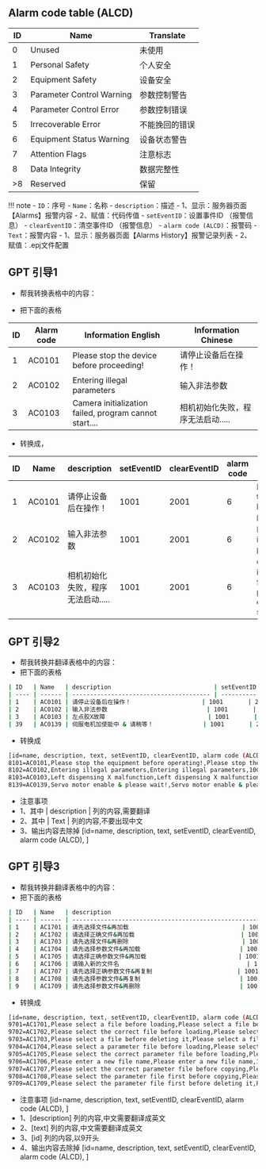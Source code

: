 

## Alarm code table (ALCD)  

| ID   | Name                       | Translate      |
| ---- | -------------------------- | -------------- |
| 0    | Unused                     | 未使用         |
| 1    | Personal Safety            | 个人安全       |
| 2    | Equipment Safety           | 设备安全       |
| 3    | Parameter Control  Warning | 参数控制警告   |
| 4    | Parameter Control  Error   | 参数控制错误   |
| 5    | Irrecoverable Error        | 不能挽回的错误 |
| 6    | Equipment Status  Warning  | 设备状态警告   |
| 7    | Attention Flags            | 注意标志       |
| 8    | Data Integrity             | 数据完整性     |
| >8   | Reserved                   | 保留           |


!!! note
    - `ID`：序号
    - `Name`：名称
    - `description`：描述
    - 1、显示：服务器页面【Alarms】报警内容
    - 2、赋值：代码传值
    - `setEventID`：设置事件ID （报警信息）
    - `clearEventID`：清空事件ID （报警信息）
    - `alarm code (ALCD)`：报警码
    - `Text`：报警内容
    - 1、显示：服务器页面【Alarms History】报警记录列表
    - 2、赋值：.epj文件配置

## GPT 引导1

- 帮我转换表格中的内容：

- 把下面的表格

| ID   | Alarm code | Information  English                                         | Information  Chinese                    |
| ---- | ---------- | ------------------------------------------------------------ | --------------------------------------- |
| 1    | AC0101     | Please stop the device before proceeding!                    | 请停止设备后在操作！                    |
| 2    | AC0102     | Entering illegal parameters                                  | 输入非法参数                            |
| 3    | AC0103     | Camera initialization failed, program cannot start....       | 相机初始化失败，程序无法启动.....       |

- 转换成，

| ID   | Name   | description                             | setEventID | clearEventID | alarm code | Text                                                         |
| ---- | ------ | --------------------------------------- | ---------- | ------------ | ---------- | ------------------------------------------------------------ |
| 1    | AC0101 | 请停止设备后在操作！                    | 1001       | 2001         | 6          | Please stop the device before proceeding!                    |
| 2    | AC0102 | 输入非法参数                            | 1001       | 2001         | 6          | Entering illegal parameters                                  |
| 3    | AC0103 | 相机初始化失败，程序无法启动.....         | 1001       | 2001         | 6          | Camera initialization failed, program cannot start....                               |




## GPT 引导2

- 帮我转换并翻译表格中的内容：
- 把下面的表格

```sh
| ID   | Name   | description                             | setEventID | clearEventID | alarm code | Text                                                         |
| ---- | ------ | --------------------------------------- | ---------- | ------------ | ---------- | ------------------------------------------------------------ |
| 1    | AC0101 | 请停止设备后在操作！                    | 1001       | 2001         | 6          | Please stop the device before proceeding!                    |
| 2    | AC0102 | 输入非法参数                            | 1001       | 2001         | 6          | Entering illegal parameters                                  |
| 3    | AC0103 | 左点胶X故障                             | 1001       | 2001         | 6          | Left dispensing X malfunction                                |
| 39   | AC0139 | 伺服电机加使能中 & 请稍等！              | 1001       | 2001         | 6          | Servo motor enable & please wait!                             |
```

- 转换成 

```sh
[id=name, description, text, setEventID, clearEventID, alarm code (ALCD), ]
8101=AC0101,Please stop the equipment before operating!,Please stop the device before proceeding!,1001,2001,6,
8102=AC0102,Entering illegal parameters,Entering illegal parameters,1001,2001,6,
8103=AC0103,Left dispensing X malfunction,Left dispensing X malfunction,1001,2001,6,
8139=AC0139,Servo motor enable & please wait!,Servo motor enable & please wait!,1001,2001,6,
```

- 注意事项
- 1、其中 | description | 列的内容,需要翻译
- 2、其中 | Text | 列的内容,不要出现中文
- 3、输出内容去除掉  [id=name, description, text, setEventID, clearEventID, alarm code (ALCD), ]


## GPT 引导3

- 帮我转换并翻译表格中的内容：
- 把下面的表格

```sh
| ID   | Name   | description                                           | setEventID | clearEventID | alarm code | Text                                              |
| ---- | ------ | ----------------------------------------------------- | ---------- | ------------ | ---------- | ------------------------------------------------- |
| 1    | AC1701 | 请先选择文件&再加载                                | 1001       | 2001         | 6          | Please select a file before loading               |
| 2    | AC1702 | 请选择正确文件&再加载                              | 1001       | 2001         | 6          | Please select the correct file before loading     |
| 3    | AC1703 | 请先选择文件&再删除                                | 1001       | 2001         | 6          | Please select a file before deleting it           |
| 4    | AC1704 | 请先选择参数文件&再加载                            | 1001       | 2001         | 6          | Please select a parameter file before loading     |
| 5    | AC1705 | 请选择正确参数文件&再加载                          | 1001       | 2001         | 6          | Please select the correct parameter file before loading |
| 6    | AC1706 | 请输入新的文件名                                    | 1001       | 2001         | 6          | Please enter a new file name                      |
| 7    | AC1707 | 请先选择正确参数文件&再复制                        | 1001       | 2001         | 6          | Please select the correct parameter file before copying |
| 8    | AC1708 | 请先选择参数文件&再复制                            | 1001       | 2001         | 6          | Please select the parameter file first before copying |
| 9    | AC1709 | 请先选择参数文件&再删除                            | 1001       | 2001         | 6          | Please select the parameter file first before deleting it |
```

- 转换成 

```sh
[id=name, description, text, setEventID, clearEventID, alarm code (ALCD), ]
9701=AC1701,Please select a file before loading,Please select a file before loading,1001,2001,6,
9702=AC1702,Please select the correct file before loading,Please select the correct file before loading,1001,2001,6,
9703=AC1703,Please select a file before deleting it,Please select a file before deleting it,1001,2001,6,
9704=AC1704,Please select a parameter file before loading,Please select a parameter file before loading,1001,2001,6,
9705=AC1705,Please select the correct parameter file before loading,Please select the correct parameter file before loading,1001,2001,6,
9706=AC1706,Please enter a new file name,Please enter a new file name,1001,2001,6,
9707=AC1707,Please select the correct parameter file before copying,Please select the correct parameter file before copying,1001,2001,6,
9708=AC1708,Please select the parameter file first before copying,Please select the parameter file first before copying,1001,2001,6,
9709=AC1709,Please select the parameter file first before deleting it,Please select the parameter file first before deleting it,1001,2001,6,
```

- 注意事项
[id=name, description, text, setEventID, clearEventID, alarm code (ALCD), ]
- 1、[description] 列的内容,中文需要翻译成英文
- 2、[text] 列的内容,中文需要翻译成英文
- 3、[id] 列的内容,以9开头
- 4、输出内容去除掉  [id=name, description, text, setEventID, clearEventID, alarm code (ALCD), ]



